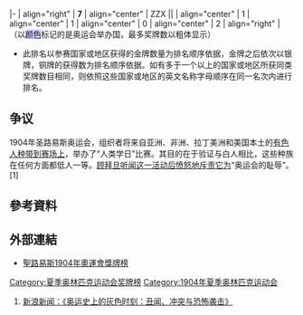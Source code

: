|- | align="right" | **7** | align="center" | ZZX ||  | align="center" |
1 | align="center" | 1 | align="center" | 0 | align="center" | 2 |
align="right" |
（以<span style="background:#ccccff">颜色</span>标记的是奥运会举办国，最多奖牌数以粗体显示）
<span style="font-size:smaller;">

  - 此排名以参赛国家或地区获得的金牌数量为排名顺序依据，金牌之后依次以银牌，铜牌的获得数为排名顺序依据。如有多于一个以上的国家或地区所获同类奖牌数目相同，则依照这些国家或地区的英文名称字母顺序在同一名次内进行排名。</span>

## 争议

1904年圣路易斯奥运会，组织者将来自亚洲、非洲、拉丁美洲和美国本土的[有色人种带到赛场上](../Page/有色人种.md "wikilink")，举办了“人类学日”比赛。其目的在于验证与白人相比，这些种族在任何方面都低人一等。[顾拜旦听闻这一活动后愤怒地斥责它为](../Page/顾拜旦.md "wikilink")“奥运会的耻辱”。\[1\]

## 參考資料

## 外部連結

  - [聖路易斯1904年奧運會獎牌榜](http://www.olympic.org/uk/games/past/table_uk.asp?OLGT=1&OLGY=1904)

[Category:夏季奥林匹克运动会奖牌榜](https://zh.wikipedia.org/wiki/Category:夏季奥林匹克运动会奖牌榜 "wikilink")
[Category:1904年夏季奥林匹克运动会](https://zh.wikipedia.org/wiki/Category:1904年夏季奥林匹克运动会 "wikilink")

1.  [新浪新闻：《奥运史上的灰色时刻：丑闻、冲突与恐怖袭击》](http://slide.news.sina.com.cn/j/slide_1_45272_102311.html#p=2v)